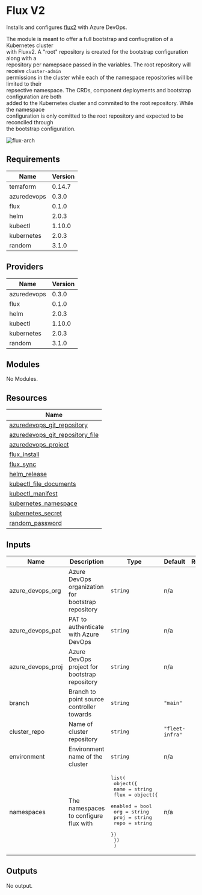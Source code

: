 # Flux V2

Installs and configures [flux2](https://github.com/fluxcd/flux2) with Azure DevOps.

The module is meant to offer a full bootstrap and confiugration of a Kubernetes cluster  
with Fluxv2. A "root" repository is created for the bootstrap configuration along with a  
repository per namepsace passed in the variables. The root repository will receive `cluster-admin`  
permissions in the cluster while each of the namespace repositories will be limited to their  
repsective namespace. The CRDs, component deployments and bootstrap configuration are both  
added to the Kubernetes cluster and commited to the root repository. While the namespace  
configuration is only comitted to the root repository and expected to be reconciled through  
the bootstrap configuration.

![flux-arch](../../../assets/fluxcd-v2.jpg)

## Requirements

| Name | Version |
|------|---------|
| terraform | 0.14.7 |
| azuredevops | 0.3.0 |
| flux | 0.1.0 |
| helm | 2.0.3 |
| kubectl | 1.10.0 |
| kubernetes | 2.0.3 |
| random | 3.1.0 |

## Providers

| Name | Version |
|------|---------|
| azuredevops | 0.3.0 |
| flux | 0.1.0 |
| helm | 2.0.3 |
| kubectl | 1.10.0 |
| kubernetes | 2.0.3 |
| random | 3.1.0 |

## Modules

No Modules.

## Resources

| Name |
|------|
| [azuredevops_git_repository](https://registry.terraform.io/providers/xenitab/azuredevops/0.3.0/docs/data-sources/git_repository) |
| [azuredevops_git_repository_file](https://registry.terraform.io/providers/xenitab/azuredevops/0.3.0/docs/resources/git_repository_file) |
| [azuredevops_project](https://registry.terraform.io/providers/xenitab/azuredevops/0.3.0/docs/data-sources/project) |
| [flux_install](https://registry.terraform.io/providers/fluxcd/flux/0.1.0/docs/data-sources/install) |
| [flux_sync](https://registry.terraform.io/providers/fluxcd/flux/0.1.0/docs/data-sources/sync) |
| [helm_release](https://registry.terraform.io/providers/hashicorp/helm/2.0.3/docs/resources/release) |
| [kubectl_file_documents](https://registry.terraform.io/providers/gavinbunney/kubectl/1.10.0/docs/data-sources/file_documents) |
| [kubectl_manifest](https://registry.terraform.io/providers/gavinbunney/kubectl/1.10.0/docs/resources/manifest) |
| [kubernetes_namespace](https://registry.terraform.io/providers/hashicorp/kubernetes/2.0.3/docs/resources/namespace) |
| [kubernetes_secret](https://registry.terraform.io/providers/hashicorp/kubernetes/2.0.3/docs/resources/secret) |
| [random_password](https://registry.terraform.io/providers/hashicorp/random/3.1.0/docs/resources/password) |

## Inputs

| Name | Description | Type | Default | Required |
|------|-------------|------|---------|:--------:|
| azure\_devops\_org | Azure DevOps organization for bootstrap repository | `string` | n/a | yes |
| azure\_devops\_pat | PAT to authenticate with Azure DevOps | `string` | n/a | yes |
| azure\_devops\_proj | Azure DevOps project for bootstrap repository | `string` | n/a | yes |
| branch | Branch to point source controller towards | `string` | `"main"` | no |
| cluster\_repo | Name of cluster repository | `string` | `"fleet-infra"` | no |
| environment | Environment name of the cluster | `string` | n/a | yes |
| namespaces | The namespaces to configure flux with | <pre>list(<br>    object({<br>      name = string<br>      flux = object({<br>        enabled = bool<br>        org     = string<br>        proj    = string<br>        repo    = string<br>      })<br>    })<br>  )</pre> | n/a | yes |

## Outputs

No output.
